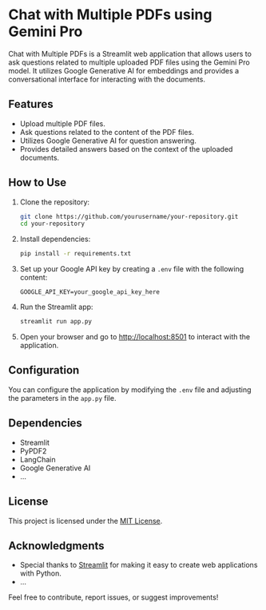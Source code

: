 # Chat with Multiple PDFs using Gemini Pro

Chat with Multiple PDFs is a Streamlit web application that allows users to ask questions related to multiple uploaded PDF files using the Gemini Pro model. It utilizes Google Generative AI for embeddings and provides a conversational interface for interacting with the documents.

## Features

- Upload multiple PDF files.
- Ask questions related to the content of the PDF files.
- Utilizes Google Generative AI for question answering.
- Provides detailed answers based on the context of the uploaded documents.

## How to Use

1. Clone the repository:

   ```bash
   git clone https://github.com/yourusername/your-repository.git
   cd your-repository
   ```

2. Install dependencies:

   ```bash
   pip install -r requirements.txt
   ```

3. Set up your Google API key by creating a `.env` file with the following content:

   ```env
   GOOGLE_API_KEY=your_google_api_key_here
   ```

4. Run the Streamlit app:

   ```bash
   streamlit run app.py
   ```

5. Open your browser and go to [http://localhost:8501](http://localhost:8501) to interact with the application.

## Configuration

You can configure the application by modifying the `.env` file and adjusting the parameters in the `app.py` file.

## Dependencies

- Streamlit
- PyPDF2
- LangChain
- Google Generative AI
- ...

## License

This project is licensed under the [MIT License](LICENSE).

## Acknowledgments

- Special thanks to [Streamlit](https://streamlit.io/) for making it easy to create web applications with Python.
- ...

Feel free to contribute, report issues, or suggest improvements!
